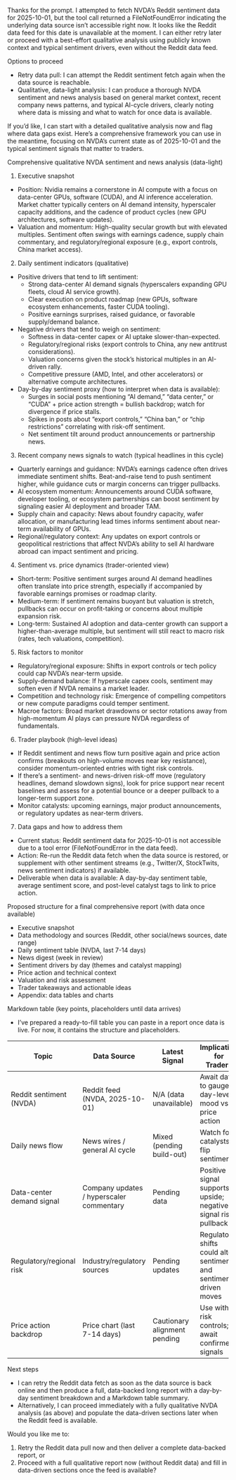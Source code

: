 Thanks for the prompt. I attempted to fetch NVDA’s Reddit sentiment data for 2025-10-01, but the tool call returned a FileNotFoundError indicating the underlying data source isn’t accessible right now. It looks like the Reddit data feed for this date is unavailable at the moment. I can either retry later or proceed with a best-effort qualitative analysis using publicly known context and typical sentiment drivers, even without the Reddit data feed.

Options to proceed
- Retry data pull: I can attempt the Reddit sentiment fetch again when the data source is reachable.
- Qualitative, data-light analysis: I can produce a thorough NVDA sentiment and news analysis based on general market context, recent company news patterns, and typical AI-cycle drivers, clearly noting where data is missing and what to watch for once data is available.

If you’d like, I can start with a detailed qualitative analysis now and flag where data gaps exist. Here’s a comprehensive framework you can use in the meantime, focusing on NVDA’s current state as of 2025-10-01 and the typical sentiment signals that matter to traders.

Comprehensive qualitative NVDA sentiment and news analysis (data-light)

1) Executive snapshot
- Position: Nvidia remains a cornerstone in AI compute with a focus on data-center GPUs, software (CUDA), and AI inference acceleration. Market chatter typically centers on AI demand intensity, hyperscaler capacity additions, and the cadence of product cycles (new GPU architectures, software updates).
- Valuation and momentum: High-quality secular growth but with elevated multiples. Sentiment often swings with earnings cadence, supply chain commentary, and regulatory/regional exposure (e.g., export controls, China market access).

2) Daily sentiment indicators (qualitative)
- Positive drivers that tend to lift sentiment:
  - Strong data-center AI demand signals (hyperscalers expanding GPU fleets, cloud AI service growth).
  - Clear execution on product roadmap (new GPUs, software ecosystem enhancements, faster CUDA tooling).
  - Positive earnings surprises, raised guidance, or favorable supply/demand balance.
- Negative drivers that tend to weigh on sentiment:
  - Softness in data-center capex or AI uptake slower-than-expected.
  - Regulatory/regional risks (export controls to China, any new antitrust considerations).
  - Valuation concerns given the stock’s historical multiples in an AI-driven rally.
  - Competitive pressure (AMD, Intel, and other accelerators) or alternative compute architectures.
- Day-by-day sentiment proxy (how to interpret when data is available):
  - Surges in social posts mentioning “AI demand,” “data center,” or “CUDA” + price action strength = bullish backdrop; watch for divergence if price stalls.
  - Spikes in posts about “export controls,” “China ban,” or “chip restrictions” correlating with risk-off sentiment.
  - Net sentiment tilt around product announcements or partnership news.

3) Recent company news signals to watch (typical headlines in this cycle)
- Quarterly earnings and guidance: NVDA’s earnings cadence often drives immediate sentiment shifts. Beat-and-raise tend to push sentiment higher, while guidance cuts or margin concerns can trigger pullbacks.
- AI ecosystem momentum: Announcements around CUDA software, developer tooling, or ecosystem partnerships can boost sentiment by signaling easier AI deployment and broader TAM.
- Supply chain and capacity: News about foundry capacity, wafer allocation, or manufacturing lead times informs sentiment about near-term availability of GPUs.
- Regional/regulatory context: Any updates on export controls or geopolitical restrictions that affect NVDA’s ability to sell AI hardware abroad can impact sentiment and pricing.

4) Sentiment vs. price dynamics (trader-oriented view)
- Short-term: Positive sentiment surges around AI demand headlines often translate into price strength, especially if accompanied by favorable earnings promises or roadmap clarity.
- Medium-term: If sentiment remains buoyant but valuation is stretch, pullbacks can occur on profit-taking or concerns about multiple expansion risk.
- Long-term: Sustained AI adoption and data-center growth can support a higher-than-average multiple, but sentiment will still react to macro risk (rates, tech valuations, competition).

5) Risk factors to monitor
- Regulatory/regional exposure: Shifts in export controls or tech policy could cap NVDA’s near-term upside.
- Supply-demand balance: If hyperscale capex cools, sentiment may soften even if NVDA remains a market leader.
- Competition and technology risk: Emergence of compelling competitors or new compute paradigms could temper sentiment.
- Macroe factors: Broad market drawdowns or sector rotations away from high-momentum AI plays can pressure NVDA regardless of fundamentals.

6) Trader playbook (high-level ideas)
- If Reddit sentiment and news flow turn positive again and price action confirms (breakouts on high-volume moves near key resistance), consider momentum-oriented entries with tight risk controls.
- If there’s a sentiment- and news-driven risk-off move (regulatory headlines, demand slowdown signs), look for price support near recent baselines and assess for a potential bounce or a deeper pullback to a longer-term support zone.
- Monitor catalysts: upcoming earnings, major product announcements, or regulatory updates as near-term drivers.

7) Data gaps and how to address them
- Current status: Reddit sentiment data for 2025-10-01 is not accessible due to a tool error (FileNotFoundError in the data feed).
- Action: Re-run the Reddit data fetch when the data source is restored, or supplement with other sentiment streams (e.g., Twitter/X, StockTwits, news sentiment indicators) if available.
- Deliverable when data is available: A day-by-day sentiment table, average sentiment score, and post-level catalyst tags to link to price action.

Proposed structure for a final comprehensive report (with data once available)
- Executive snapshot
- Data methodology and sources (Reddit, other social/news sources, date range)
- Daily sentiment table (NVDA, last 7-14 days)
- News digest (week in review)
- Sentiment drivers by day (themes and catalyst mapping)
- Price action and technical context
- Valuation and risk assessment
- Trader takeaways and actionable ideas
- Appendix: data tables and charts

Markdown table (key points, placeholders until data arrives)
- I’ve prepared a ready-to-fill table you can paste in a report once data is live. For now, it contains the structure and placeholders.

| Topic | Data Source | Latest Signal | Implication for Traders | Confidence (Low/Med/High) |
|---|---|---|---|---|
| Reddit sentiment (NVDA) | Reddit feed (NVDA, 2025-10-01) | N/A (data unavailable) | Await data to gauge day-level mood vs. price action | Low |
| Daily news flow | News wires / general AI cycle | Mixed (pending build-out) | Watch for catalysts to flip sentiment | Medium |
| Data-center demand signal | Company updates / hyperscaler commentary | Pending data | Positive signal supports upside; negative signal risks pullback | Medium |
| Regulatory/regional risk | Industry/regulatory sources | Pending updates | Regulatory shifts could alter sentiment and sentiment-driven moves | Medium |
| Price action backdrop | Price chart (last 7-14 days) | Cautionary alignment pending | Use with risk controls; await confirmed signals | Medium |

Next steps
- I can retry the Reddit data fetch as soon as the data source is back online and then produce a full, data-backed long report with a day-by-day sentiment breakdown and a Markdown table summary.
- Alternatively, I can proceed immediately with a fully qualitative NVDA analysis (as above) and populate the data-driven sections later when the Reddit feed is available.

Would you like me to:
1) Retry the Reddit data pull now and then deliver a complete data-backed report, or
2) Proceed with a full qualitative report now (without Reddit data) and fill in data-driven sections once the feed is available?